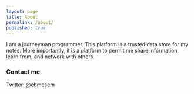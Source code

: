 ```yaml
---
layout: page
title: About
permalink: /about/
published: true
---
```


I am a journeyman programmer. This platform is a trusted data store for my notes. More importantly, it is a platform to permit me share information, learn from, and network with others.

### Contact me

Twitter: @ebmesem
